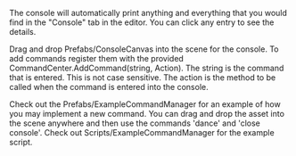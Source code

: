 The console will automatically print anything and everything that you would find in the "Console" tab in the editor. You can click any entry to see the details.

Drag and drop Prefabs/ConsoleCanvas into the scene for the console.
To add commands register them with the provided CommandCenter.AddCommand(string, Action). The string is the command that is entered. This is not case sensitive. The action is the method to be called when the command is entered into the console.

Check out the Prefabs/ExampleCommandManager for an example of how you may implement a new command. You can drag and drop the asset into the scene anywhere and then use the commands 'dance' and 'close console'. Check out Scripts/ExampleCommandManager for the example script.
